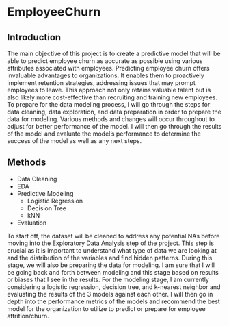 # EmployeeChurn

## Introduction
The main objective of this project is to create a predictive model that will be able to predict employee churn as accurate as possible using various attributes associated with employees. 
Predicting employee churn offers invaluable advantages to organizations. It enables them to proactively implement retention strategies, addressing issues that may prompt employees to leave. 
This approach not only retains valuable talent but is also likely more cost-effective than recruiting and training new employees. 
To prepare for the data modeling process, I will go through the steps for data cleaning, data exploration, and data preparation in order to prepare the data for modeling. Various methods
and changes will occur throughout to adjust for better performance of the model. I will then go through the results of the model and evaluate the model’s performance to determine the success of 
the model as well as any next steps.

## Methods
* Data Cleaning
* EDA
* Predictive Modeling
  * Logistic Regression
  * Decision Tree
  * kNN
* Evaluation

To start off, the dataset will be cleaned to address any potential NAs before moving into the Exploratory Data Analysis step of the project. This step is crucial as it is important to
understand what type of data we are looking at and the distribution of the variables and find hidden patterns. During this stage, we will also be preparing the data for modeling. I am sure that I will be going back and forth between modeling and this stage based on results or biases that I see in the results. For the modeling stage, I am currently considering a logistic regression, decision tree, and k-nearest neighbor and evaluating the results of the 3 models against each other. I will then go in depth into the performance metrics of the models and recommend the best model for the organization to utilize to predict or prepare for employee attrition/churn.

